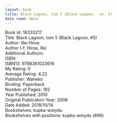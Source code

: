 ```yaml
---
layout: book
title: Black Lagoon, tom 5 (Black Lagoon,  no. 5)
date_read: None
---
```


Book Id: 18333217<br />
Title: Black Lagoon, tom 5 (Black Lagoon, #5)<br />
Author: Rei Hiroe<br />
Author l-f: Hiroe, Rei<br />
Additional Authors: <br />
ISBN: <br />
ISBN13: 9788361023616<br />
My Rating: 0<br />
Average Rating: 4.22<br />
Publisher: Waneko<br />
Binding: Paperback<br />
Number of Pages: 192<br />
Year Published: 2010<br />
Original Publication Year: 2006<br />
Date Added: 2018/10/14<br />
Bookshelves: kupka-wstydu<br />
Bookshelves with positions: kupka-wstydu (#86)<br />

